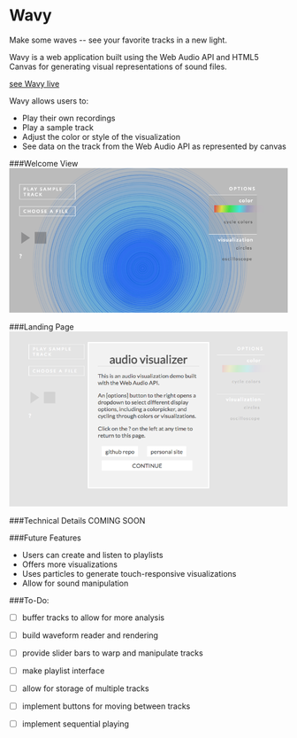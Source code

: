 # Wavy

Make some waves -- see your favorite tracks in a new light.

Wavy is a web application built using the Web Audio API and HTML5 Canvas for generating visual representations of sound files.

[see Wavy live][heroku]

[heroku]: http://jmsoper.github.io/audio_visualizer

Wavy allows users to:

- Play their own recordings
- Play a sample track
- Adjust the color or style of the visualization
- See data on the track from the Web Audio API as represented by canvas

###Welcome View
![welcome]

###Landing Page
![landingPage]

###Technical Details
COMING SOON

###Future Features
* Users can create and listen to playlists
* Offers more visualizations
* Uses particles to generate touch-responsive visualizations
* Allow for sound manipulation

###To-Do:
* [ ] buffer tracks to allow for more analysis
* [ ] build waveform reader and rendering
* [ ] provide slider bars to warp and manipulate tracks
* [ ] make playlist interface
* [ ] allow for storage of multiple tracks
* [ ] implement buttons for moving between tracks
* [ ] implement sequential playing


[welcome]: ./welcome.png
[landingPage]: ./landing.png
